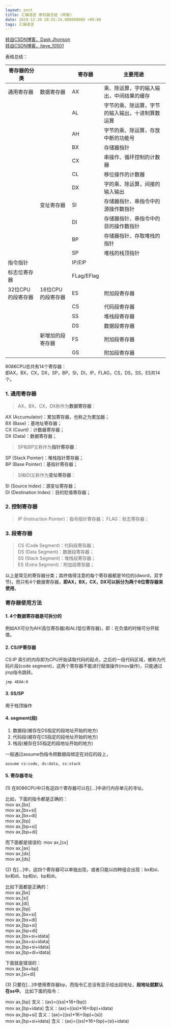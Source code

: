```yaml
---
layout: post
title: 汇编语言 寄存器总结 (转载)
date: 2019-12-30 20:55:24.000000000 +09:00
tags: 汇编语言
---
```

[转自CSDN博客，Dask Jhonson](https://blog.csdn.net/qq_41115702/article/details/82763383)<br>
[转自CSDN博客，iteye\_10501](https://blog.csdn.net/iteye_10501/article/details/82297309)

表格总结：

| 寄存器的分类      |                   | 寄存器     | 主要用途                                         |
|-------------------|-------------------|------------|--------------------------------------------------|
| 通用寄存器        | 数据寄存器        | AX         | 乘、除运算，字的输入输出，中间结果的缓存         |
|                   |                   | AL         | 字节的乘、除运算，字节的输入输出，十进制算数运算 |
|                   |                   | AH         | 字节的乘、除运算，存放中断的功能号               |
|                   |                   | BX         | 存储器指针                                       |
|                   |                   | CX         | 串操作、循环控制的计数器                         |
|                   |                   | CL         | 移位操作的计数器                                 |
|                   |                   | DX         | 字的乘、除运算，间接的输入输出                   |
|                   | 变址寄存器        | SI         | 存储器指针、串指令中的源操作数指针               |
|                   |                   | DI         | 存储器指针、串指令中的目的操作数指针             |
|                   |                   | BP         | 存储器指针、存取堆栈的指针                       |
|                   |                   | SP         | 堆栈的栈顶指针                                   |
| 指令指针          |                   | IP/EIP     |                                                  |
| 标志位寄存器      |                   | FLag/EFlag |                                                  |
| 32位CPU的段寄存器 | 16位CPU的段寄存器 | ES         | 附加段寄存器                                     |
|                   |                   | CS         | 代码段寄存器                                     |
|                   |                   | SS         | 堆栈段寄存器                                     |
|                   |                   | DS         | 数据段寄存器                                     |
|                   | 新增加的段寄存器  | FS         | 附加段寄存器                                     |
|                   |                   | GS         | 附加段寄存器                                     |

8086CPU总共有14个寄存器：<br>
即AX，BX，CX，DX，SP，BP，SI，DI，IP，FLAG，CS，DS，SS，ES共14个。

### 1. 通用寄存器

> AX，BX，CX，DX称作为**数据寄存器**：

AX (Accumulator)：累加寄存器，也称之为累加器；<br>
BX (Base)：基地址寄存器；<Br>
CX (Count)：计数器寄存器；<br>
DX (Data)：数据寄存器；

> SP和BP又称作为**指针寄存器**：

SP (Stack Pointer)：堆栈指针寄存器；<br>
BP (Base Pointer)：基指针寄存器；<br>

> SI和DI又称作为**变址寄存器**：

SI (Source Index)：源变址寄存器；<br>
DI (Destination Index)：目的贬值寄存器；

### 2. 控制寄存器

> IP (Instruction Pointer)：指令指针寄存器；
> FLAG：标志寄存器；

### 3. 段寄存器

> CS (Code Segment)：代码段寄存器；<br>
> DS (Data Segment)：数据段寄存器；<br>
> SS (Stack Segment)：堆栈段寄存器；<br>
> ES (Extra Segment)：附加段寄存器；

以上是常见的寄存器分类；其终值得注意的每个寄存器都是16位的(dword，双字节)，而只有4个数据寄存器，**即AX，BX，CX，DX可以拆分为两个8位寄存器来使用**。


### 寄存器使用方法

#### 1. 4个数据寄存器是可拆分的

例如AX可分为AH(高位寄存器)和AL(低位寄存器)，即：在负值的时候可分开赋值。


#### 2. CS/IP寄存器

CS:IP 索引的内存即为CPU开始读取代码的起点，之后的一段代码区域，被称为代码片段(code segment)，这两个寄存器不能进行赋值操作(mov操作)，只能通过jmp指令跳转。

```x86asm
jmp 4E6A:0
```

#### 3. SS/SP

用于栈顶操作

#### 4. segment(段)

1. 数据段(被存在DS指定的段地址开始的地方)
2. 代码段(被存在CS指定的段地址开始的地方)
3. 栈段(被存在SS指定的段地址开始的地方)

一般通过assume伪指令把数据段绑定在对应的段上，

```x86asm
assume cs:code, ds:data, ss:stack
```

#### 5. 寄存器寻址

(1) 在8086CPU中只有这四个寄存器可以在[...]中进行内存单元的寻址。

比如，下面的指令都是正确的：<br>
mov ax,[bx]<br>
mov ax,[bx+si]<br>
mov ax,[bx+di]<br>
mov ax,[bp]<br>
mov ax,[bp+si]<br>
mov ax,[bp+di]

而下面都是错误的:
mov ax,[cx]<br>
mov ax,[ax]<br>
mov ax,[dx]<br>
mov ax,[ds]

(2) 在[...]中，这四个寄存器可以单独出现，或者只能以四种组合出现：bx和si、bx和di、bp和si、bp和di。

比如下面都是正确的：<br>
mov ax,[bx]<br>
mov ax,[si]<br>
mov ax,[di]<br>
mov ax,[bp]<br>
mov ax,[bx+si]<br>
mov ax,[bx+di]<br>
mov ax,[bp+si]<br>
mpv ax,[bp+di]<br>
mov ax,[bx+si+idata]<br>
mov ax,[bx+si+idata]<br>
mov ax,[bp+si+idata]<br>
mov ax,[bp+di+idata]

下面就是错误的：<br>
mov ax,[bx+bp]<br>
mov ax,[si+di]

(3) 只要在[...]中使用寄存器bp，而指令汇总没有显示给出段地址，**段地址就默认在ss中**。 比如下面的指令：

mov ax,[bp] 含义：(ax)=((ss)\*16+(bp))<br>
mov ax,[bp+idata] 含义：(ax)=((ss)\*16+(bp)+idata)<br>
mov ax,[bp+si] 含义：(ax)=((ss)\*16+(bp)+(si))<br>
mov ax,[bp+si+idata] 含义：(ax)=((ss)\*16+(bp)+(si)+idata)









